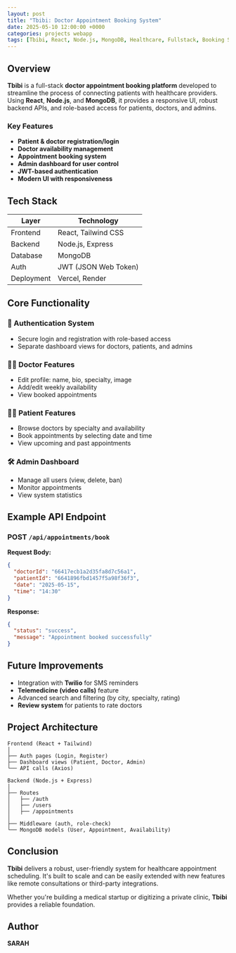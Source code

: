 ```yaml
---
layout: post
title: "Tbibi: Doctor Appointment Booking System"
date: 2025-05-10 12:00:00 +0000
categories: projects webapp
tags: [Tbibi, React, Node.js, MongoDB, Healthcare, Fullstack, Booking System]
---
```


## Overview
**Tbibi** is a full-stack **doctor appointment booking platform** developed to streamline the process of connecting patients with healthcare providers. Using **React**, **Node.js**, and **MongoDB**, it provides a responsive UI, robust backend APIs, and role-based access for patients, doctors, and admins.

### Key Features
- **Patient & doctor registration/login**
- **Doctor availability management**
- **Appointment booking system**
- **Admin dashboard for user control**
- **JWT-based authentication**
- **Modern UI with responsiveness**

## Tech Stack

| Layer        | Technology         |
|-------------|---------------------|
| Frontend     | React, Tailwind CSS |
| Backend      | Node.js, Express    |
| Database     | MongoDB             |
| Auth         | JWT (JSON Web Token)|
| Deployment   | Vercel, Render      |

## Core Functionality

### 🔐 Authentication System
- Secure login and registration with role-based access
- Separate dashboard views for doctors, patients, and admins

### 🧑‍⚕️ Doctor Features
- Edit profile: name, bio, specialty, image
- Add/edit weekly availability
- View booked appointments

### 👨‍💻 Patient Features
- Browse doctors by specialty and availability
- Book appointments by selecting date and time
- View upcoming and past appointments

### 🛠️ Admin Dashboard
- Manage all users (view, delete, ban)
- Monitor appointments
- View system statistics

## Example API Endpoint

### POST `/api/appointments/book`

**Request Body:**
```json
{
  "doctorId": "66417ecb1a2d35fa8d7c56a1",
  "patientId": "6641896fbd1457f5a98f36f3",
  "date": "2025-05-15",
  "time": "14:30"
}
```

**Response:**
```json
{
  "status": "success",
  "message": "Appointment booked successfully"
}
```

## Future Improvements
- Integration with **Twilio** for SMS reminders
- **Telemedicine (video calls)** feature
- Advanced search and filtering (by city, specialty, rating)
- **Review system** for patients to rate doctors

## Project Architecture

```text
Frontend (React + Tailwind)
│
├── Auth pages (Login, Register)
├── Dashboard views (Patient, Doctor, Admin)
└── API calls (Axios)

Backend (Node.js + Express)
│
├── Routes
│   ├── /auth
│   ├── /users
│   ├── /appointments
│
├── Middleware (auth, role-check)
└── MongoDB models (User, Appointment, Availability)
```

## Conclusion
**Tbibi** delivers a robust, user-friendly system for healthcare appointment scheduling. It's built to scale and can be easily extended with new features like remote consultations or third-party integrations.

Whether you're building a medical startup or digitizing a private clinic, **Tbibi** provides a reliable foundation.

## Author
**SARAH**
